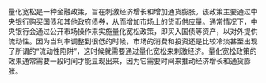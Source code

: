 量化宽松是一种金融政策，旨在刺激经济增长和增加通货膨胀。该政策主要通过中央银行购买国债和其他政府债券，从而增加市场上的货币供应量。通常情况下，中央银行会通过公开市场操作来实施量化宽松政策，即买入国债等资产，以对外提供流动性。因为当利率调整到很低的时候，市场的消费和投资还是比较冷淡甚至出现了所谓的“流动性陷阱”，这时候就需要通过量化宽松来刺激经济。量化宽松政策的效果通常需要一段时间才能显现出来，因为它需要时间来推动经济增长和通货膨胀。